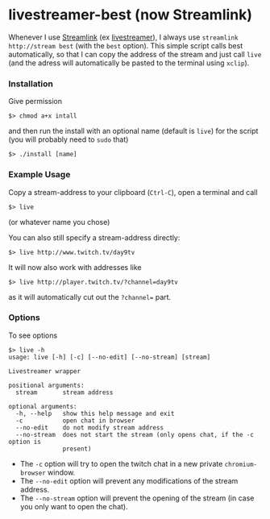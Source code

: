 # livestreamer-best (now Streamlink)

Whenever I use [Streamlink](https://streamlink.github.io/index.html) (ex
[livestreamer](https://github.com/chrippa/livestreamer)), I always use
`streamlink http://stream best` (with the `best` option). This simple script
calls best automatically, so that I can copy the address of the stream and just
call `live` (and the adress will automatically be pasted to the terminal using
`xclip`).


### Installation

Give permission

```
$> chmod a+x intall
```

and then run the install with an optional name (default is `live`) for the
script (you will probably need to `sudo` that)

```
$> ./install [name]
```


### Example Usage

Copy a stream-address to your clipboard (`Ctrl-C`), open a terminal and call

```
$> live
```

(or whatever name you chose)

You can also still specify a stream-address directly:

```
$> live http://www.twitch.tv/day9tv
```

It will now also work with addresses like
```
$> live http://player.twitch.tv/?channel=day9tv
```
as it will automatically cut out the `?channel=` part.


### Options

To see options

```
$> live -h
usage: live [-h] [-c] [--no-edit] [--no-stream] [stream]

Livestreamer wrapper

positional arguments:
  stream       stream address

optional arguments:
  -h, --help   show this help message and exit
  -c           open chat in browser
  --no-edit    do not modify stream address
  --no-stream  does not start the stream (only opens chat, if the -c option is
               present)
```

* The `-c` option will try to open the twitch chat in a new private
`chromium-browser` window.
* The `--no-edit` option will prevent any modifications of the stream address.
* The `--no-stream` option will prevent the opening of the stream (in case you
only want to open the chat).
